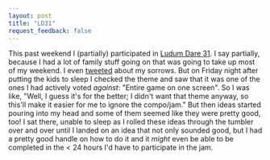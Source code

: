 ```yaml
---
layout: post
title: "LD31"
request_feedback: false
---
```


This past weekend I (partially) participated in [Ludum Dare 31](LD31). I say partially, because I had a lot of family stuff going on that was
going to take up most of my weekend. I even [tweeted](no-LD31-for-me) about my sorrows. But on Friday night after putting the kids to sleep I
checked the theme and saw that it was one of the ones I had actively voted *against*: "Entire game on one screen". So I was like, "Well, I guess
it's for the better; I didn't want that theme anyway, so this'll make it easier for me to ignore the compo/jam." But then ideas started pouring
into my head and some of them seemed like they were pretty good, too! I sat there, unable to sleep as I rolled these ideas through the tumbler
over and over until I landed on an idea that not only sounded good, but I had a pretty good handle on how to do it and it *might* even be able
to be completed in the < 24 hours I'd have to participate in the jam.

<!-- more -->


[LD31]: http://ludumdare.com/compo/2014/12/03/welcome-to-ludum-dare-31/ "LD31"

